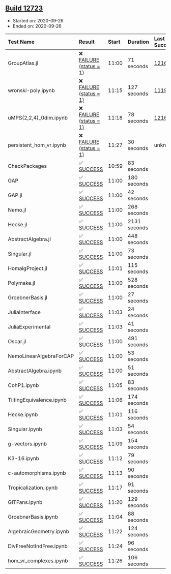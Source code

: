 ## [Build 12723](https://oscarci.mathematik.uni-kl.de/job/oscar/12723/)

* Started on: 2020-09-26
* Ended on: 2020-09-26

| Test Name    | Result | Start | Duration | Last Success | First Failure |
|:-------------|:-------|:------|:---------|:-------------|:--------------|
| GroupAtlas.jl | ❌ [FAILURE (status = 1)](https://oscarci.mathematik.uni-kl.de/job/oscar/12723/artifact/logs/build-12723/GroupAtlas.jl.log) | 11:00 | 71 seconds | [12167](https://oscarci.mathematik.uni-kl.de/job/oscar/12167/) | [12168](https://oscarci.mathematik.uni-kl.de/job/oscar/12168/) |
| wronski-poly.ipynb | ❌ [FAILURE (status = 1)](https://oscarci.mathematik.uni-kl.de/job/oscar/12723/artifact/logs/build-12723/wronski-poly.ipynb.log) | 11:15 | 127 seconds | [11192](https://oscarci.mathematik.uni-kl.de/job/oscar/11192/) | [11193](https://oscarci.mathematik.uni-kl.de/job/oscar/11193/) |
| uMPS(2,2,4)_0dim.ipynb | ❌ [FAILURE (status = 1)](https://oscarci.mathematik.uni-kl.de/job/oscar/12723/artifact/logs/build-12723/uMPS-2-2-4-_0dim.ipynb.log) | 11:18 | 78 seconds | [12167](https://oscarci.mathematik.uni-kl.de/job/oscar/12167/) | [12168](https://oscarci.mathematik.uni-kl.de/job/oscar/12168/) |
| persistent_hom_vr.ipynb | ❌ [FAILURE (status = 1)](https://oscarci.mathematik.uni-kl.de/job/oscar/12723/artifact/logs/build-12723/persistent_hom_vr.ipynb.log) | 11:27 | 30 seconds | unknown | unknown |
| CheckPackages | ✅ [SUCCESS](https://oscarci.mathematik.uni-kl.de/job/oscar/12723/artifact/logs/build-12723/CheckPackages.log) | 10:59 | 83 seconds |  |  |
| GAP | ✅ [SUCCESS](https://oscarci.mathematik.uni-kl.de/job/oscar/12723/artifact/logs/build-12723/GAP.log) | 11:00 | 180 seconds |  |  |
| GAP.jl | ✅ [SUCCESS](https://oscarci.mathematik.uni-kl.de/job/oscar/12723/artifact/logs/build-12723/GAP.jl.log) | 11:00 | 42 seconds |  |  |
| Nemo.jl | ✅ [SUCCESS](https://oscarci.mathematik.uni-kl.de/job/oscar/12723/artifact/logs/build-12723/Nemo.jl.log) | 11:00 | 268 seconds |  |  |
| Hecke.jl | ✅ [SUCCESS](https://oscarci.mathematik.uni-kl.de/job/oscar/12723/artifact/logs/build-12723/Hecke.jl.log) | 11:00 | 2131 seconds |  |  |
| AbstractAlgebra.jl | ✅ [SUCCESS](https://oscarci.mathematik.uni-kl.de/job/oscar/12723/artifact/logs/build-12723/AbstractAlgebra.jl.log) | 11:00 | 448 seconds |  |  |
| Singular.jl | ✅ [SUCCESS](https://oscarci.mathematik.uni-kl.de/job/oscar/12723/artifact/logs/build-12723/Singular.jl.log) | 11:00 | 73 seconds |  |  |
| HomalgProject.jl | ✅ [SUCCESS](https://oscarci.mathematik.uni-kl.de/job/oscar/12723/artifact/logs/build-12723/HomalgProject.jl.log) | 11:01 | 115 seconds |  |  |
| Polymake.jl | ✅ [SUCCESS](https://oscarci.mathematik.uni-kl.de/job/oscar/12723/artifact/logs/build-12723/Polymake.jl.log) | 11:00 | 528 seconds |  |  |
| GroebnerBasis.jl | ✅ [SUCCESS](https://oscarci.mathematik.uni-kl.de/job/oscar/12723/artifact/logs/build-12723/GroebnerBasis.jl.log) | 11:00 | 27 seconds |  |  |
| JuliaInterface | ✅ [SUCCESS](https://oscarci.mathematik.uni-kl.de/job/oscar/12723/artifact/logs/build-12723/JuliaInterface.log) | 11:03 | 24 seconds |  |  |
| JuliaExperimental | ✅ [SUCCESS](https://oscarci.mathematik.uni-kl.de/job/oscar/12723/artifact/logs/build-12723/JuliaExperimental.log) | 11:03 | 41 seconds |  |  |
| Oscar.jl | ✅ [SUCCESS](https://oscarci.mathematik.uni-kl.de/job/oscar/12723/artifact/logs/build-12723/Oscar.jl.log) | 11:00 | 491 seconds |  |  |
| NemoLinearAlgebraForCAP | ✅ [SUCCESS](https://oscarci.mathematik.uni-kl.de/job/oscar/12723/artifact/logs/build-12723/NemoLinearAlgebraForCAP.log) | 11:00 | 53 seconds |  |  |
| AbstractAlgebra.ipynb | ✅ [SUCCESS](https://oscarci.mathematik.uni-kl.de/job/oscar/12723/artifact/logs/build-12723/AbstractAlgebra.ipynb.log) | 11:00 | 51 seconds |  |  |
| CohP1.ipynb | ✅ [SUCCESS](https://oscarci.mathematik.uni-kl.de/job/oscar/12723/artifact/logs/build-12723/CohP1.ipynb.log) | 11:05 | 83 seconds |  |  |
| TiltingEquivalence.ipynb | ✅ [SUCCESS](https://oscarci.mathematik.uni-kl.de/job/oscar/12723/artifact/logs/build-12723/TiltingEquivalence.ipynb.log) | 11:06 | 174 seconds |  |  |
| Hecke.ipynb | ✅ [SUCCESS](https://oscarci.mathematik.uni-kl.de/job/oscar/12723/artifact/logs/build-12723/Hecke.ipynb.log) | 11:01 | 116 seconds |  |  |
| Singular.ipynb | ✅ [SUCCESS](https://oscarci.mathematik.uni-kl.de/job/oscar/12723/artifact/logs/build-12723/Singular.ipynb.log) | 11:03 | 54 seconds |  |  |
| g-vectors.ipynb | ✅ [SUCCESS](https://oscarci.mathematik.uni-kl.de/job/oscar/12723/artifact/logs/build-12723/g-vectors.ipynb.log) | 11:09 | 154 seconds |  |  |
| K3-16.ipynb | ✅ [SUCCESS](https://oscarci.mathematik.uni-kl.de/job/oscar/12723/artifact/logs/build-12723/K3-16.ipynb.log) | 11:12 | 79 seconds |  |  |
| c-automorphisms.ipynb | ✅ [SUCCESS](https://oscarci.mathematik.uni-kl.de/job/oscar/12723/artifact/logs/build-12723/c-automorphisms.ipynb.log) | 11:13 | 90 seconds |  |  |
| Tropicalization.ipynb | ✅ [SUCCESS](https://oscarci.mathematik.uni-kl.de/job/oscar/12723/artifact/logs/build-12723/Tropicalization.ipynb.log) | 11:17 | 91 seconds |  |  |
| GITFans.ipynb | ✅ [SUCCESS](https://oscarci.mathematik.uni-kl.de/job/oscar/12723/artifact/logs/build-12723/GITFans.ipynb.log) | 11:20 | 129 seconds |  |  |
| GroebnerBasis.ipynb | ✅ [SUCCESS](https://oscarci.mathematik.uni-kl.de/job/oscar/12723/artifact/logs/build-12723/GroebnerBasis.ipynb.log) | 11:04 | 88 seconds |  |  |
| AlgebraicGeometry.ipynb | ✅ [SUCCESS](https://oscarci.mathematik.uni-kl.de/job/oscar/12723/artifact/logs/build-12723/AlgebraicGeometry.ipynb.log) | 11:22 | 124 seconds |  |  |
| DivFreeNotIndFree.ipynb | ✅ [SUCCESS](https://oscarci.mathematik.uni-kl.de/job/oscar/12723/artifact/logs/build-12723/DivFreeNotIndFree.ipynb.log) | 11:24 | 96 seconds |  |  |
| hom_vr_complexes.ipynb | ✅ [SUCCESS](https://oscarci.mathematik.uni-kl.de/job/oscar/12723/artifact/logs/build-12723/hom_vr_complexes.ipynb.log) | 11:26 | 106 seconds |  |  |
